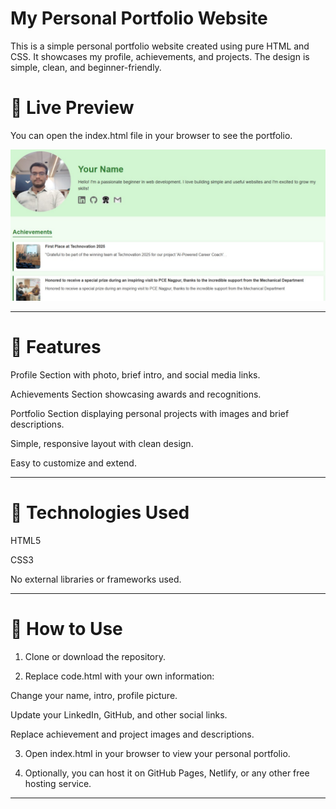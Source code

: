 # My Personal Portfolio Website

This is a simple personal portfolio website created using pure HTML and CSS. It showcases my profile, achievements, and projects. The design is simple, clean, and beginner-friendly.

# 🔗 Live Preview

You can open the index.html file in your browser to see the portfolio.

![image](IMG-20250615-WA0003.jpg)


---


# 🌟 Features

Profile Section with photo, brief intro, and social media links.

Achievements Section showcasing awards and recognitions.

Portfolio Section displaying personal projects with images and brief descriptions.

Simple, responsive layout with clean design.

Easy to customize and extend.



---

# 🔧 Technologies Used

HTML5

CSS3

No external libraries or frameworks used.



---

# 🚀 How to Use

1. Clone or download the repository.


2. Replace code.html with your own information:

Change your name, intro, profile picture.

Update your LinkedIn, GitHub, and other social links.

Replace achievement and project images and descriptions.


3. Open index.html in your browser to view your personal portfolio.


4. Optionally, you can host it on GitHub Pages, Netlify, or any other free hosting service.


---

